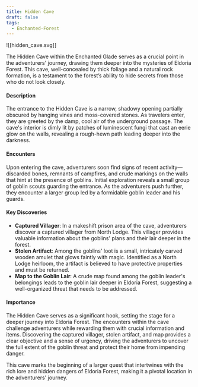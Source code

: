 ```yaml
---
title: Hidden Cave
draft: false
tags:
  - Enchanted-Forest
---
```


![[hidden_cave.svg]]

The Hidden Cave within the Enchanted Glade serves as a crucial point in the adventurers' journey, drawing them deeper into the mysteries of Eldoria Forest. This cave, well-concealed by thick foliage and a natural rock formation, is a testament to the forest’s ability to hide secrets from those who do not look closely.

#### Description

The entrance to the Hidden Cave is a narrow, shadowy opening partially obscured by hanging vines and moss-covered stones. As travelers enter, they are greeted by the damp, cool air of the underground passage. The cave's interior is dimly lit by patches of luminescent fungi that cast an eerie glow on the walls, revealing a rough-hewn path leading deeper into the darkness.

#### Encounters

Upon entering the cave, adventurers soon find signs of recent activity—discarded bones, remnants of campfires, and crude markings on the walls that hint at the presence of goblins. Initial exploration reveals a small group of goblin scouts guarding the entrance. As the adventurers push further, they encounter a larger group led by a formidable goblin leader and his guards.

#### Key Discoveries

- **Captured Villager**: In a makeshift prison area of the cave, adventurers discover a captured villager from North Lodge. This villager provides valuable information about the goblins' plans and their lair deeper in the forest.
- **Stolen Artifact**: Among the goblins' loot is a small, intricately carved wooden amulet that glows faintly with magic. Identified as a North Lodge heirloom, the artifact is believed to have protective properties and must be returned.
- **Map to the Goblin Lair**: A crude map found among the goblin leader's belongings leads to the goblin lair deeper in Eldoria Forest, suggesting a well-organized threat that needs to be addressed.

#### Importance

The Hidden Cave serves as a significant hook, setting the stage for a deeper journey into Eldoria Forest. The encounters within the cave challenge adventurers while rewarding them with crucial information and items. Discovering the captured villager, stolen artifact, and map provides a clear objective and a sense of urgency, driving the adventurers to uncover the full extent of the goblin threat and protect their home from impending danger.

This cave marks the beginning of a larger quest that intertwines with the rich lore and hidden dangers of Eldoria Forest, making it a pivotal location in the adventurers' journey.
